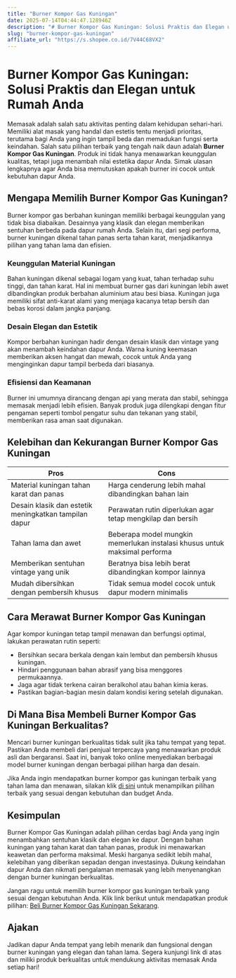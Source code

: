 ```yaml
---
title: "Burner Kompor Gas Kuningan"
date: 2025-07-14T04:44:47.128946Z
description: "# Burner Kompor Gas Kuningan: Solusi Praktis dan Elegan untuk Rumah Anda..."
slug: "burner-kompor-gas-kuningan"
affiliate_url: "https://s.shopee.co.id/7V44C68VX2"
---
```

# Burner Kompor Gas Kuningan: Solusi Praktis dan Elegan untuk Rumah Anda

Memasak adalah salah satu aktivitas penting dalam kehidupan sehari-hari. Memiliki alat masak yang handal dan estetis tentu menjadi prioritas, terutama bagi Anda yang ingin tampil beda dan memadukan fungsi serta keindahan. Salah satu pilihan terbaik yang tengah naik daun adalah **Burner Kompor Gas Kuningan**. Produk ini tidak hanya menawarkan keunggulan kualitas, tetapi juga menambah nilai estetika dapur Anda. Simak ulasan lengkapnya agar Anda bisa memutuskan apakah burner ini cocok untuk kebutuhan dapur Anda.

## Mengapa Memilih Burner Kompor Gas Kuningan?

Burner kompor gas berbahan kuningan memiliki berbagai keunggulan yang tidak bisa diabaikan. Desainnya yang klasik dan elegan memberikan sentuhan berbeda pada dapur rumah Anda. Selain itu, dari segi performa, burner kuningan dikenal tahan panas serta tahan karat, menjadikannya pilihan yang tahan lama dan efisien.

### Keunggulan Material Kuningan

Bahan kuningan dikenal sebagai logam yang kuat, tahan terhadap suhu tinggi, dan tahan karat. Hal ini membuat burner gas dari kuningan lebih awet dibandingkan produk berbahan aluminium atau besi biasa. Kuningan juga memiliki sifat anti-karat alami yang menjaga kacanya tetap bersih dan bebas korosi dalam jangka panjang.

### Desain Elegan dan Estetik

Kompor berbahan kuningan hadir dengan desain klasik dan vintage yang akan menambah keindahan dapur Anda. Warna kuning keemasan memberikan aksen hangat dan mewah, cocok untuk Anda yang menginginkan dapur tampil berbeda dari biasanya.

### Efisiensi dan Keamanan

Burner ini umumnya dirancang dengan api yang merata dan stabil, sehingga memasak menjadi lebih efisien. Banyak produk juga dilengkapi dengan fitur pengaman seperti tombol pengatur suhu dan tekanan yang stabil, memberikan rasa aman saat digunakan.

## Kelebihan dan Kekurangan Burner Kompor Gas Kuningan

| **Pros** | **Cons** |
| --- | --- |
| Material kuningan tahan karat dan panas | Harga cenderung lebih mahal dibandingkan bahan lain |
| Desain klasik dan estetik meningkatkan tampilan dapur | Perawatan rutin diperlukan agar tetap mengkilap dan bersih |
| Tahan lama dan awet | Beberapa model mungkin memerlukan instalasi khusus untuk maksimal performa |
| Memberikan sentuhan vintage yang unik | Beratnya bisa lebih berat dibandingkan kompor lainnya |
| Mudah dibersihkan dengan pembersih khusus | Tidak semua model cocok untuk dapur modern minimalis |

## Cara Merawat Burner Kompor Gas Kuningan

Agar kompor kuningan tetap tampil menawan dan berfungsi optimal, lakukan perawatan rutin seperti:

- Bersihkan secara berkala dengan kain lembut dan pembersih khusus kuningan.
- Hindari penggunaan bahan abrasif yang bisa menggores permukaannya.
- Jaga agar tidak terkena cairan beralkohol atau bahan kimia keras.
- Pastikan bagian-bagian mesin dalam kondisi kering setelah digunakan.

## Di Mana Bisa Membeli Burner Kompor Gas Kuningan Berkualitas?

Mencari burner kuningan berkualitas tidak sulit jika tahu tempat yang tepat. Pastikan Anda membeli dari penjual terpercaya yang menawarkan produk asli dan bergaransi. Saat ini, banyak toko online menyediakan berbagai model burner kuningan dengan berbagai pilihan harga dan desain.

Jika Anda ingin mendapatkan burner kompor gas kuningan terbaik yang tahan lama dan menawan, silakan klik [di sini](https://s.shopee.co.id/7V44C68VX2) untuk menampilkan pilihan terbaik yang sesuai dengan kebutuhan dan budget Anda.

## Kesimpulan

Burner Kompor Gas Kuningan adalah pilihan cerdas bagi Anda yang ingin menambahkan sentuhan klasik dan elegan ke dapur. Dengan bahan kuningan yang tahan karat dan tahan panas, produk ini menawarkan keawetan dan performa maksimal. Meski harganya sedikit lebih mahal, kelebihan yang diberikan sepadan dengan investasinya. Dukung keindahan dapur Anda dan nikmati pengalaman memasak yang lebih menyenangkan dengan burner kuningan berkualitas.

Jangan ragu untuk memilih burner kompor gas kuningan terbaik yang sesuai dengan kebutuhan Anda. Klik link berikut untuk mendapatkan produk pilihan: [Beli Burner Kompor Gas Kuningan Sekarang](https://s.shopee.co.id/7V44C68VX2).

## Ajakan

Jadikan dapur Anda tempat yang lebih menarik dan fungsional dengan burner kuningan yang elegan dan tahan lama. Segera kunjungi link di atas dan miliki produk berkualitas untuk mendukung aktivitas memasak Anda setiap hari!